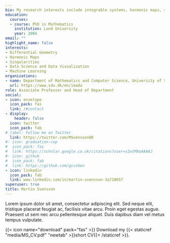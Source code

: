 ```yaml
---
bio: My research interests include integrable systems, harmonic maps, singularities and machine learning.
education:
  courses:
  - course: PhD in Mathematics
    institution: Lund University
    year: 2004
email: ""
highlight_name: false
interests:
- Differential Geometry
- Harmonic Maps
- Singularities
- Data Science and Data Visualization 
- Machine Learning
organizations:
- name: Department of Mathematics and Computer Science, University of Southern Denmark 
  url: https://www.sdu.dk/en/imada
role: Associate Professor and Head of Department
social:
- icon: envelope
  icon_pack: fas
  link: /#contact
- display:
    header: false
  icon: twitter
  icon_pack: fab
# label: Follow me on Twitter
  link: https://twitter.com/MSvenssonDK
#- icon: graduation-cap
#  icon_pack: fas
#  link: https://scholar.google.co.uk/citations?user=sIwtMXoAAAAJ
#- icon: github
#  icon_pack: fab
#  link: https://github.com/gcushen
- icon: linkedin
  icon_pack: fab
  link: www.linkedin.com/in/martin-svensson-3a710657
superuser: true
title: Martin Svensson
---
```


Lorem ipsum dolor sit amet, consectetur adipiscing elit. Sed neque elit, tristique placerat feugiat ac, facilisis vitae arcu. Proin eget egestas augue. Praesent ut sem nec arcu pellentesque aliquet. Duis dapibus diam vel metus tempus vulputate.

{{< icon name="download" pack="fas" >}} Download my {{< staticref "media/MS_CV.pdf" "newtab" >}}short CV{{< /staticref >}}.
